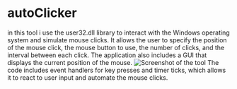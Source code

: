 # autoClicker
in this tool i use the user32.dll library to interact with the Windows operating system and simulate mouse clicks.
It allows the user to specify the position of the mouse click, the mouse button to use, the number of clicks,
and the interval between each click. The application also includes a GUI that displays the current position of the mouse.
![Screenshot of the tool](https://mostaql.hsoubcdn.com/uploads/thumbnails/1651803/6358ebb378ce3/Screenshot-13.png)
The code includes event handlers for key presses and timer ticks, which allows it to react to user input and automate the mouse clicks.
